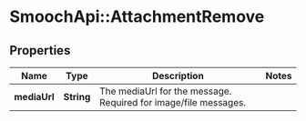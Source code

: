 # SmoochApi::AttachmentRemove

## Properties
Name | Type | Description | Notes
------------ | ------------- | ------------- | -------------
**mediaUrl** | **String** | The mediaUrl for the message. Required for image/file messages.  | 


